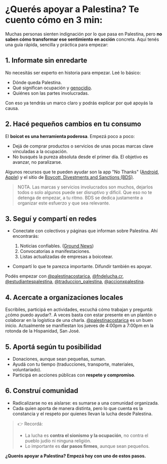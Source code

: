 # ¿Querés apoyar a Palestina? Te cuento cómo en 3 min:

Muchas personas sienten indignación por lo que pasa en Palestina, pero **no saben cómo transformar ese sentimiento en acción** concreta. Aquí tenés una guía rápida, sencilla y práctica para empezar:

## 1. Informate sin enredarte

No necesitás ser experto en historia para empezar. Leé lo básico:

- Dónde queda Palestina.
- Qué significan ocupación y [genocidio](https://es.wikipedia.org/wiki/Genocidio).
- Quiénes son las partes involucradas.

Con eso ya tendrás un marco claro y podrás explicar por qué apoyás la causa.

## 2. Hacé pequeños cambios en tu consumo

El **boicot es una herramienta poderosa**. Empezá poco a poco:

- Dejá de comprar productos o servicios de unas pocas marcas clave vinculadas a la ocupación.
- No busqués la pureza absoluta desde el primer día. El objetivo es avanzar, no paralizarse.

Algunos recursos que te pueden ayudar son la app "No Thanks" ([Android](https://play.google.com/store/apps/details?id=com.bashsoftware.boycott&hl=es-419), [Apple](https://apps.apple.com/us/app/no-thanks-app/id6476206516)) y el sitio de [Boycott, Divestments and Sanctions (BDS)](https://bdsmovement.net/es).

> NOTA. Las marcas y servicios involucrados son muchos, dejarlos todos o solo algunos puede ser disruptivo y dificil. Que eso no te detenga de empezar, a tu ritmo. BDS se dedica justamente a organizar este esfuerzo y que sea relevante.

## 3. Seguí y compartí en redes

- Conectate con colectivos y páginas que informan sobre Palestina. Ahí encontrarás:

  1. Noticias confiables. ([Ground News](https://ground.news/interest/israeli-palestinian-conflict))
  2. Convocatorias a manifestaciones.
  3. Listas actualizadas de empresas a boicotear.
- Compartí lo que te parezca importante. Difundir también es apoyar.
 
Podés empezar con [@palestinacostarica](https://www.instagram.com/palestinacostarica/), [@fndelucha.cr](https://www.instagram.com/fndelucha.cr/), [@estudiantespalestina](https://www.instagram.com/estudiantespalestina/), [@traduccion_palestina](https://www.instagram.com/traduccion_palestina/), [@accionxpalestina](https://www.instagram.com/accionxpalestina/).

## 4. Acercate a organizaciones locales

Escribiles, participá en actividades, escuchá cómo trabajan y preguntá: ¿cómo puedo ayudar?. A veces basta con estar presente en un plantón o colaborar en la logística de una charla. [@palestinacostarica](https://www.instagram.com/palestinacostarica/) es un buen inicio. Actualmente se manifiestan los jueves de 4:00pm a 7:00pm en la rotonda de la Hispanidad, San José.

## 5. Aportá según tu posibilidad

- Donaciones, aunque sean pequeñas, suman.
- Ayudá con tu tiempo (traducciones, transporte, materiales, voluntariado).
- Participá en acciones públicas con **respeto y compromiso**.

## 6. Construí comunidad

- Radicalizarse no es aislarse: es sumarse a una comunidad organizada.
- Cada quien aporta de manera distinta, pero lo que cuenta es la constancia y el respeto por quienes llevan la lucha desde Palestina.

> 👉 Recordá:
> - La lucha es **contra el sionismo y la ocupación**, no contra el pueblo judío ni ninguna religión.
> - Lo importante es **dar pasos firmes**, aunque sean pequeños.

**¿Querés apoyar a Palestina? Empezá hoy con uno de estos pasos.**
